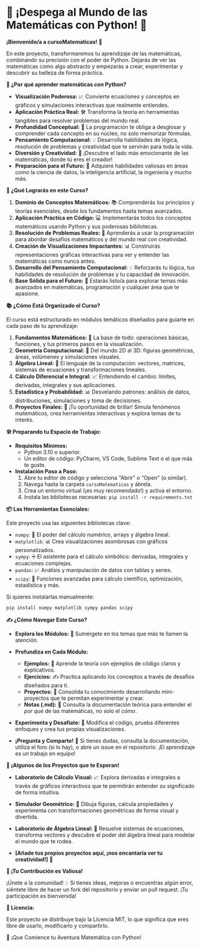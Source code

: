 # 🚀 ¡Despega al Mundo de las Matemáticas con Python! 🐍

**¡Bienvenido/a a cursoMatematicas!** 👋

En este proyecto, transformaremos tu aprendizaje de las matemáticas, combinando su precisión con el poder de Python. Dejarás de ver las matemáticas como algo abstracto y empezarás a crear, experimentar y descubrir su belleza de forma práctica. 

**🤔 ¿Por qué aprender matemáticas *con* Python?**

*   **Visualización Poderosa:** 📈 Convierte ecuaciones y conceptos en gráficos y simulaciones interactivas que realmente entiendes.
*   **Aplicación Práctica Real:** 🛠️ Transforma la teoría en herramientas tangibles para resolver problemas del mundo real.
*   **Profundidad Conceptual:** 🧠 La programación te obliga a desglosar y comprender cada concepto en su núcleo, no solo memorizar fórmulas.
*   **Pensamiento Computacional:** 💡 Desarrolla habilidades de lógica, resolución de problemas y creatividad que te servirán para toda la vida.
*   **Diversión y Creatividad:** 🎉 ¡Descubre el lado más emocionante de las matemáticas, donde tú eres el creador!
*   **Preparación para el Futuro:** 🚀 Adquiere habilidades valiosas en áreas como la ciencia de datos, la inteligencia artificial, la ingeniería y mucho más.

**🎯 ¿Qué Lograrás en este Curso?**

1.  **Dominio de Conceptos Matemáticos:** 📚 Comprenderás los principios y teorías esenciales, desde los fundamentos hasta temas avanzados.
2.  **Aplicación Práctica en Código:** 💻 Implementarás todos los conceptos matemáticos usando Python y sus poderosas bibliotecas.
3.  **Resolución de Problemas Reales:** 🧩 Aprenderás a usar la programación para abordar desafíos matemáticos y del mundo real con creatividad.
4.  **Creación de Visualizaciones Impactantes:** 📊 Construirás representaciones gráficas interactivas para ver y entender las matemáticas como nunca antes.
5.  **Desarrollo del Pensamiento Computacional:** 💡 Reforzarás tu lógica, tus habilidades de resolución de problemas y tu capacidad de innovación.
6.  **Base Sólida para el Futuro:** 🧱 Estarás listo/a para explorar temas más avanzados en matemáticas, programación y cualquier área que te apasione.

**📚 ¿Cómo Está Organizado el Curso?**

El curso está estructurado en módulos temáticos diseñados para guiarte en cada paso de tu aprendizaje:

1.  **Fundamentos Matemáticos:** 🔢 La base de todo: operaciones básicas, funciones, y tus primeros pasos en la visualización.
2.  **Geometría Computacional:** 📐 Del mundo 2D al 3D: figuras geométricas, áreas, volúmenes y simulaciones visuales.
3.  **Álgebra Lineal:** 🧮 El lenguaje de la computación: vectores, matrices, sistemas de ecuaciones y transformaciones lineales.
4.  **Cálculo Diferencial e Integral:** 📈 Entendiendo el cambio: límites, derivadas, integrales y sus aplicaciones.
5.  **Estadística y Probabilidad:** 📊 Desvelando patrones: análisis de datos, distribuciones, simulaciones y toma de decisiones.
6.  **Proyectos Finales:** 🚀 ¡Tu oportunidad de brillar! Simula fenómenos matemáticos, crea herramientas interactivas y explora temas de tu interés.

**🛠️ Preparando tu Espacio de Trabajo:**

*   **Requisitos Mínimos:**
    *   Python 3.10 o superior.
    *   Un editor de código: PyCharm, VS Code, Sublime Text o el que más te guste.
*   **Instalación Paso a Paso:**
    1.  Abre tu editor de código y selecciona "Abrir" o "Open" (o similar).
    2.  Navega hasta la carpeta `cursoMatematicas` y ábrela.
    3.  Crea un entorno virtual (¡es muy recomendado!) y activa el entorno.
    4.  Instala las bibliotecas necesarias: `pip install -r requirements.txt`

**📦 Las Herramientas Esenciales:**

Este proyecto usa las siguientes bibliotecas clave:

*   `numpy`: 🔢 El poder del cálculo numérico, arrays y álgebra lineal.
*   `matplotlib`: 📊 Crea visualizaciones asombrosas con gráficos personalizados.
*   `sympy`: ➗ El asistente para el cálculo simbólico: derivadas, integrales y ecuaciones complejas.
*   `pandas`: 📈 Análisis y manipulación de datos con tablas y series.
*   `scipy`: 🔬 Funciones avanzadas para cálculo científico, optimización, estadística y más.

Si quieres instalarlas manualmente:

```bash
pip install numpy matplotlib sympy pandas scipy
```
**✍️ ¿Cómo Navegar Este Curso?**

*   **Explora los Módulos:** 🧭 Sumérgete en los temas que más te llamen la atención.

*   **Profundiza en Cada Módulo:**
    *   **Ejemplos:** 📖 Aprende la teoría con ejemplos de código claros y explicativos.
    *   **Ejercicios:** ✍️ Practica aplicando los conceptos a través de desafíos diseñados para ti.
    *   **Proyectos:** 🚀 Consolida tu conocimiento desarrollando mini-proyectos que te permitan experimentar y crear.
    *   **Notas (.md):** 📝 Consulta la documentación teórica para entender el *por qué* de las matemáticas, no solo el *cómo*.

*   **Experimenta y Desafíate:** 🧪 Modifica el código, prueba diferentes enfoques y crea tus propias visualizaciones.

*   **¡Pregunta y Comparte!** 💬 Si tienes dudas, consulta la documentación, utiliza el foro (si lo hay), o abre un issue en el repositorio. ¡El aprendizaje es un trabajo en equipo!

**🌟 ¡Algunos de los Proyectos que te Esperan!**

*   **Laboratorio de Cálculo Visual:** 📈 Explora derivadas e integrales a través de gráficos interactivos que te permitirán entender su significado de forma intuitiva.

*   **Simulador Geométrico:** 📐 Dibuja figuras, calcula propiedades y experimenta con transformaciones geométricas de forma visual y divertida.

*   **Laboratorio de Álgebra Lineal:** 🧮 Resuelve sistemas de ecuaciones, transforma vectores y descubre el poder del álgebra lineal para modelar el mundo que te rodea.

*   **[Añade tus propios proyectos aquí, ¡nos encantaría ver tu creatividad!]** 🚀

**🤝 ¡Tu Contribución es Valiosa!**

¡Únete a la comunidad! 💡 Si tienes ideas, mejoras o encuentras algún error, siéntete libre de hacer un fork del repositorio y enviar un pull request. ¡Tu participación es bienvenida!

**📜 Licencia:**

Este proyecto se distribuye bajo la Licencia MIT, lo que significa que eres libre de usarlo, modificarlo y compartirlo.

🎉 ¡Que Comience tu Aventura Matemática con Python!
